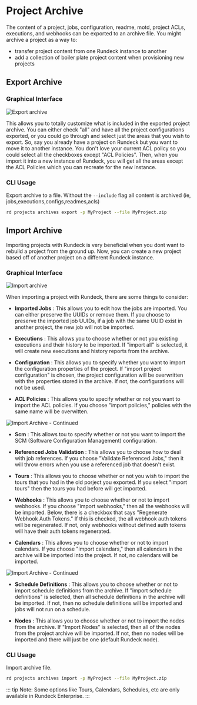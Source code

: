 # Project Archive

The content of a project, jobs, configuration, readme, motd, project ACLs, executions, and webhooks can be exported to an archive file. You might archive a project as a way to:

- transfer project content from one Rundeck instance to another
- add a collection of boiler plate project content when provisioning new projects

## Export Archive

### Graphical Interface

![Export archive](~@assets/img/export_archive.png)

This allows you to totally customize what is included in the exported project archive. You can either check "all" and have all the project configurations exported, or you could go through and select just the areas that you wish to export. So, say you already have a project on Rundeck but you want to move it to another instance. You don't love your current ACL policy so you could select all the checkboxes except "ACL Policies". Then, when you import it into a new instance of Rundeck, you will get all the areas except the ACL Policies which you can recreate for the new instance. 

### CLI Usage

Export archive to a file. Without the `--include` flag all content is archived (ie, jobs,executions,configs,readmes,acls)

```bash
rd projects archives export -p MyProject --file MyProject.zip
```

## Import Archive

Importing projects with Rundeck is very beneficial when you dont want to rebuild a project from the ground up. Now, you can create a new project based off of another project on a different Rundeck instance. 

### Graphical Interface

![Import archive](~@assets/img/import_archive.png)

When importing a project with Rundeck, there are some things to consider:

- **Imported Jobs**
: This allows you to edit how the jobs are imported. You can either preserve the UUIDs or remove them. If you choose to preserve the imported job UUIDs, if a job with the same UUID exist in another project, the new job will not be imported.

- **Executions**
: This allows you to choose whether or not you existing executions and their history to be imported. If "import all" is selected, it will create new executions and history reports from the archive.

- **Configuration**
: This allows you to specify whether you want to import the configuration properties of the project. If "import project configuration" is chosen, the project configuration will be overwritten with the properties stored in the archive. If not, the configurations will not be used. 

- **ACL Policies**
: This allows you to specify whether or not you want to import the ACL policies. If you choose "import policies," policies with the same name will be overwitten. 

![Import Archive - Continued](~@assets/img/import_archive2.png)

- **Scm**
: This allows tou to specify whether or not you want to import the SCM (Software Configuration Management) configuration. 

- **Referenced Jobs Validation**
: This allows you to choose how to deal with job references. If you choose "Validate Referenced Jobs," then it will throw errors when you use a referenced job that doesn't exist. 

- **Tours**
: This allows you to choose whether or not you wish to import the tours that you had in the old porject you exported. If you select "import tours" then the tours you had before will get imported. 

- **Webhooks**
: This allows you to choose whether or not to import webhooks. If you choose "import webhooks," then all the webhooks will be imported. Below, there is a checkbox that says "Regenerate Webhook Auth Tokens." If this is checked, the all webhook auth tokens will be regenerated. If not, only webhooks without defined auth tokens will have their auth tokens regenerated. 

- **Calendars**
: This allows you to choose whether or not to import calendars. If you choose "import calendars," then all calendars in the archive will be imported into the project. If not, no calendars will be imported.

![Import Archive - Continued](~@assets/img/import_archive3.png)

- **Schedule Definitions**
: This allows you to choose whether or not to import schedule definitions from the archive. If "import schedule definitions" is selected, then all schedule definitions in the archive will be imported. If not, then no schedule definitions will be imported and jobs will not run on a schedule.

- **Nodes**
: This allows you to choose whether or not to import the nodes from the archive. If "Import Nodes" is selected, then all of the nodes from the project archive will be imported. If not, then no nodes will be imported and there will just be one (default Rundeck node).

### CLI Usage

Import archive file.

```bash
rd projects archives import -p MyProject --file MyProject.zip
```

::: tip
Note: Some options like Tours, Calendars, Schedules, etc are only available in Rundeck Enterprise.
:::
